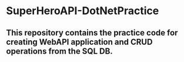 # SuperHeroAPI-DotNetPractice
## This repository contains the practice code for creating WebAPI application and CRUD operations from the SQL DB.

